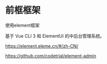 # 前框框架

使用element框架

基于 Vue CLI 3 和 ElementUI 的中后台管理系统。

https://element.eleme.cn/#/zh-CN/

https://github.com/codetrial/element-admin


